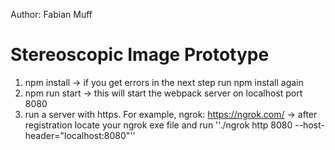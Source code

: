 Author: Fabian Muff

# Stereoscopic Image Prototype

1. npm install -> if you get errors in the next step run npm install again
2. npm run start -> this will start the webpack server on localhost port 8080
3. run a server with https. For example, ngrok: https://ngrok.com/ -> after registration locate your ngrok exe file and run ''./ngrok http 8080 --host-header="localhost:8080"''
